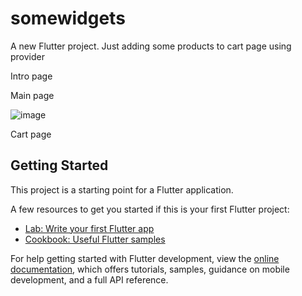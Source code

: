 # somewidgets

A new Flutter project. Just adding some products to cart page using provider

Intro page

Main page

![image](https://github.com/RakhmanSabirov/mini_ecomerrce/assets/140696861/6d3e7644-2930-416d-983e-74c260e71935)


Cart page
## Getting Started

This project is a starting point for a Flutter application.

A few resources to get you started if this is your first Flutter project:

- [Lab: Write your first Flutter app](https://docs.flutter.dev/get-started/codelab)
- [Cookbook: Useful Flutter samples](https://docs.flutter.dev/cookbook)

For help getting started with Flutter development, view the
[online documentation](https://docs.flutter.dev/), which offers tutorials,
samples, guidance on mobile development, and a full API reference.
